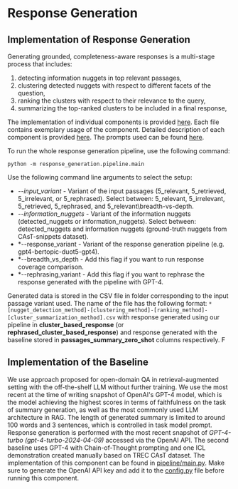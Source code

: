 # Response Generation

## Implementation of Response Generation

Generating grounded, completeness-aware responses is a multi-stage process that includes: 
1) detecting information nuggets in top relevant passages, 
2) clustering detected nuggets with respect to different facets of the question, 
3) ranking the clusters with respect to their relevance to the query, 
4) summarizing the top-ranked clusters to be included in a final response,  

The implementation of individual components is provided [here](pipeline/components/). Each file contains exemplary usage of the component. Detailed description of each component is provided [here](pipeline/README.md). The prompts used can be found [here](prompts/README.md).

To run the whole response generation pipeline, use the following command:

``python -m response_generation.pipeline.main ``

Use the following command line arguments to select the setup:
-  *--input_variant* - Variant of the input passages (5_relevant, 5_retrieved, 5_irrelevant, or 5_rephrased). Select between: 5_relevant, 5_irrelevant, 5_retrieved, 5_rephrased, and 5_relevant\breadth-vs-depth.
-  *--information_nuggets* - Variant of the information nuggets (detected_nuggets or information_nuggets). Select between: detected_nuggets and information nuggets (ground-truth nuggets from CAsT-snippets dataset).
-  *--response_variant - Variant of the response generation pipeline (e.g. gpt4-bertopic-duot5-gpt4).
-  *--breadth_vs_depth - Add this flag if you want to run response coverage comparison.
-  *--rephrasing_variant - Add this flag if you want to rephrase the response generated with the pipeline with GPT-4.

Generated data is stored in the CSV file in folder corresponding to the input passage variant used. The name of the file has the following format: 
``*[nugget_detection_method]-[clustering_method]-[ranking_method]-[cluster_summarization_method].csv`` 
with response generated using our pipeline in **cluster_based_response** (or **rephrased_cluster_based_response**) and response generated with the baseline stored in **passages_summary_zero_shot** columns respectively. F

## Implementation of the Baseline

We use approach proposed for open-domain QA in retrieval-augmented setting with the off-the-shelf LLM without further training. We use the most recent at the time of writing snapshot of OpenAI's GPT-4 model, which is the model achieving the highest scores in terms of faithfulness on the task of summary generation, as well as the most commonly used LLM architecture in RAG. The length of generated summary is limited to around 100 words and 3 sentences, which is controlled in task model prompt. Response generation is performed with the most recent snapshot of *GPT-4-turbo (gpt-4-turbo-2024-04-09)* accessed via the OpenAI API. The second baseline uses GPT-4 with Chain-of-Thought prompting  and one ICL demonstration created manually based on TREC CAsT dataset. The implementation of this component can be found in [pipeline/main.py](pipeline/main.py). Make sure to generate the OpenAI API key and add it to the [config.py](config.py) file before running this component. 